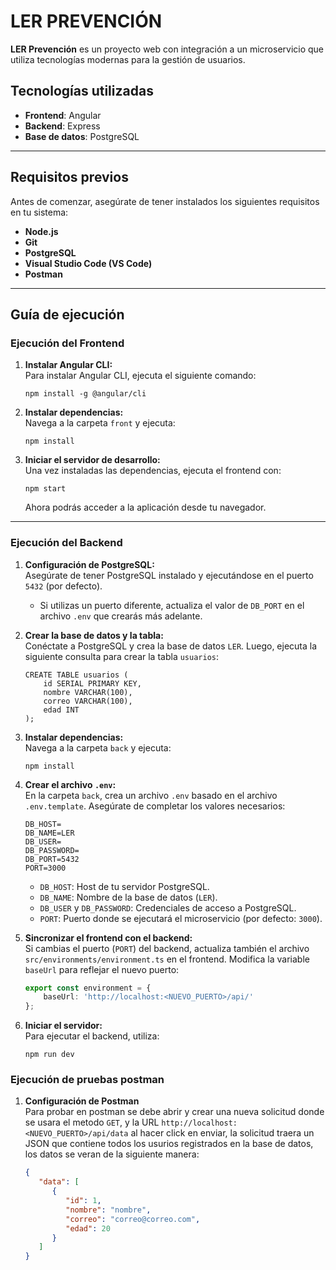 
# LER PREVENCIÓN  

**LER Prevención** es un proyecto web con integración a un microservicio que utiliza tecnologías modernas para la gestión de usuarios.  

## Tecnologías utilizadas  
- **Frontend**: Angular  
- **Backend**: Express  
- **Base de datos**: PostgreSQL  

---

## Requisitos previos  
Antes de comenzar, asegúrate de tener instalados los siguientes requisitos en tu sistema:  
- **Node.js**  
- **Git**  
- **PostgreSQL**  
- **Visual Studio Code (VS Code)**  
- **Postman** 

---

## Guía de ejecución  

### Ejecución del Frontend  

1. **Instalar Angular CLI:**  
   Para instalar Angular CLI, ejecuta el siguiente comando:  
   ```
   npm install -g @angular/cli
   ```  

2. **Instalar dependencias:**  
   Navega a la carpeta `front` y ejecuta:  
   ```
   npm install
   ```  

3. **Iniciar el servidor de desarrollo:**  
   Una vez instaladas las dependencias, ejecuta el frontend con:  
   ```
   npm start
   ```  
   Ahora podrás acceder a la aplicación desde tu navegador.  

---

### Ejecución del Backend  

1. **Configuración de PostgreSQL:**  
   Asegúrate de tener PostgreSQL instalado y ejecutándose en el puerto `5432` (por defecto).  
   - Si utilizas un puerto diferente, actualiza el valor de `DB_PORT` en el archivo `.env` que crearás más adelante.  

2. **Crear la base de datos y la tabla:**  
   Conéctate a PostgreSQL y crea la base de datos `LER`. Luego, ejecuta la siguiente consulta para crear la tabla `usuarios`:  
   ```
   CREATE TABLE usuarios (
       id SERIAL PRIMARY KEY,
       nombre VARCHAR(100),
       correo VARCHAR(100),
       edad INT
   );
   ```  

3. **Instalar dependencias:**  
   Navega a la carpeta `back` y ejecuta:  
   ```
   npm install
   ```  

4. **Crear el archivo `.env`:**  
   En la carpeta `back`, crea un archivo `.env` basado en el archivo `.env.template`. Asegúrate de completar los valores necesarios:  
   ```plaintext
   DB_HOST=
   DB_NAME=LER
   DB_USER=
   DB_PASSWORD=
   DB_PORT=5432
   PORT=3000
   ```  
   - `DB_HOST`: Host de tu servidor PostgreSQL.  
   - `DB_NAME`: Nombre de la base de datos (`LER`).  
   - `DB_USER` y `DB_PASSWORD`: Credenciales de acceso a PostgreSQL.  
   - `PORT`: Puerto donde se ejecutará el microservicio (por defecto: `3000`).  

5. **Sincronizar el frontend con el backend:**  
   Si cambias el puerto (`PORT`) del backend, actualiza también el archivo `src/environments/environment.ts` en el frontend. Modifica la variable `baseUrl` para reflejar el nuevo puerto:  
   ```typescript
   export const environment = {
       baseUrl: 'http://localhost:<NUEVO_PUERTO>/api/'
   };
   ```  

6. **Iniciar el servidor:**  
   Para ejecutar el backend, utiliza:  
   ```
   npm run dev
   ```  

### Ejecución de pruebas postman  
1. **Configuración de Postman**  
   Para probar en postman se debe abrir y crear una nueva solicitud donde se usara el metodo `GET`, y la URL `http://localhost:<NUEVO_PUERTO>/api/data` al hacer click en enviar, la solicitud traera  un JSON que contiene todos los usurios registrados en la base de datos, los datos se veran de la siguiente manera: 

   ```json
   {
      "data": [
         {
            "id": 1,
            "nombre": "nombre",
            "correo": "correo@correo.com",
            "edad": 20
         }
      ]
   }
   ```   